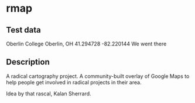rmap
====

Test data
---------

Oberlin College
Oberlin, OH
41.294728
-82.220144
We went there

Description
-----------

A radical cartography project. A community-built overlay of Google Maps to help people get involved in radical projects in their area. 

Idea by that rascal, Kalan Sherrard.
